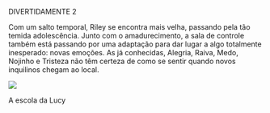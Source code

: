 DIVERTIDAMENTE 2

Com um salto temporal, Riley se encontra mais velha, passando pela tão temida adolescência. Junto com o amadurecimento, a sala de controle também está passando por uma adaptação para dar lugar a algo totalmente inesperado: novas emoções. As já conhecidas, Alegria, Raiva, Medo, Nojinho e Tristeza não têm certeza de como se sentir quando novos inquilinos chegam ao local.

![](https://media1.tenor.com/m/B6snmM0Lx00AAAAd/aaaah-joy.gif)

A escola da Lucy
